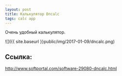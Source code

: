 ```yaml
---
layout: post
title: Калькулятор Dncalc
tags: calc app
---
```


Очень удобный калькулятор.

![]({{ site.baseurl }}public/img/2017-01-09/dncalc.png)

## Ссылка:
http://www.softportal.com/software-29080-dncalc.html